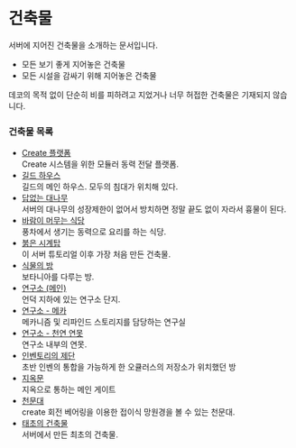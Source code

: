 # 건축물

서버에 지어진 건축물을 소개하는 문서입니다.

- 모든 보기 좋게 지어놓은 건축물
- 모든 시설을 감싸기 위해 지어놓은 건축물

데코의 목적 없이 단순히 비를 피하려고 지었거나
너무 허접한 건축물은 기재되지 않습니다.

### 건축물 목록

<!-- systems_list_dest_open -->
- [ Create 플랫폼](create_platform.md)  
Create 시스템을 위한 모듈러 동력 전달 플랫폼.
- [ 길드 하우스](guild_house.md)  
길드의 메인 하우스. 모두의 침대가 위치해 있다.
- [ 답없는 대나무](bamboo_hell.md)  
서버의 대나무의 성장제한이 없어서 방치하면 정말 끝도 없이 자라서 흉물이 된다.
- [ 바람이 머무는 식당](windy_restaurant.md)  
풍차에서 생기는 동력으로 요리를 하는 식당.
- [ 붉은 시계탑](red_clocktower.md)  
이 서버 튜토리얼 이후 가장 처음 만든 건축물.
- [ 식물의 방](room_of_plant.md)  
보타니아를 다루는 방.
- [ 연구소 (메인)](lab.md)  
언덕 지하에 있는 연구소 단지.
- [ 연구소 - 메카](lab_meka_lab.md)  
메카니즘 및 리파인드 스토리지를 담당하는 연구실
- [ 연구소 - 천연 연못](lab_pond.md)  
연구소 내부의 연못.
- [ 인벤토리의 제단](inventory_altar.md)  
초반 인벤의 통합을 가능하게 한 오큘러스의 저장소가 위치했던 방
- [ 지옥문](door_of_hell.md)  
지옥으로 통하는 메인 게이트
- [ 천문대](observatory.md)  
create 회전 베어링을 이용한 접이식 망원경을 볼 수 있는 천문대.
- [ 태초의 건축물](primitive_building.md)  
서버에서 만든 최초의 건축물.
<!-- systems_list_dest_close -->